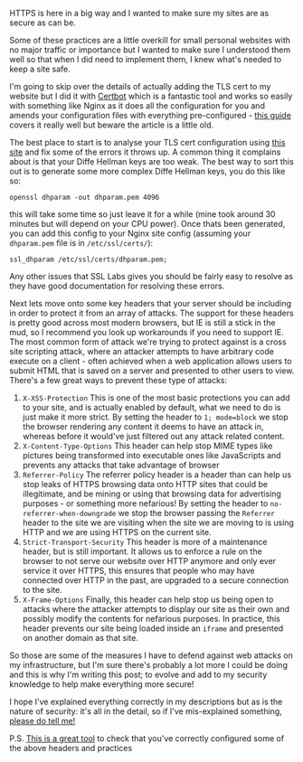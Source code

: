 HTTPS is here in a big way and I wanted to make sure my sites are as secure as can be.

Some of these practices are a little overkill for small personal websites with no major traffic or importance but I wanted to make sure I understood them well so that when I did need to implement them, I knew what's needed to keep a site safe.

I'm going to skip over the details of actually adding the TLS cert to my website but I did it with [Certbot](https://certbot.eff.org/) which is a fantastic tool and works so easily with something like Nginx as it does all the configuration for you and amends your configuration files with everything pre-configured - [this guide](https://www.digitalocean.com/community/tutorials/how-to-secure-nginx-with-let-s-encrypt-on-ubuntu-16-04) covers it really well but beware the article is a little old.

The best place to start is to analyse your TLS cert configuration using [this site](https://www.ssllabs.com/ssltest/) and fix some of the errors it throws up. A common thing it complains about is that your Diffe Hellman keys are too weak. The best way to sort this out is to generate some more complex Diffe Hellman keys, you do this like so:
```
openssl dhparam -out dhparam.pem 4096
```
this will take some time so just leave it for a while (mine took around 30 minutes but will depend on your CPU power).
Once thats been generated, you can add this config to your Nginx site config (assuming your `dhparam.pem` file is in `/etc/ssl/certs/`):
```
ssl_dhparam /etc/ssl/certs/dhparam.pem;
```
Any other issues that SSL Labs gives you should be fairly easy to resolve as they have good documentation for resolving these errors.

Next lets move onto some key headers that your server should be including in order to protect it from an array of attacks. The support for these headers is pretty good across most modern browsers, but IE is still a stick in the mud, so I recommend you look up workarounds if you need to support IE.
The most common form of attack we're trying to protect against is a cross site scripting attack, where an attacker attempts to have arbitrary code execute on a client - often achieved when a web application allows users to submit HTML that is saved on a server and presented to other users to view. There's a few great ways to prevent these type of attacks:

1. `X-XSS-Protection`
This is one of the most basic protections you can add to your site, and is actually enabled by default, what we need to do is just make it more strict. By setting the header to `1; mode=block` we stop the browser rendering any content it deems to have an attack in, whereas before it would've just filtered out any attack related content.
2. `X-Content-Type-Options`
This header can help stop MIME types like pictures being transformed into executable ones like JavaScripts and prevents any attacks that take advantage of browser
3. `Referrer-Policy`
The referrer policy header is a header than can help us stop leaks of HTTPS browsing data onto HTTP sites that could be illegitimate, and be mining or using that browsing data for advertising purposes - or something more nefarious! By setting the header to `no-referrer-when-downgrade` we stop the browser passing the `Referrer` header to the site we are visiting when the site we are moving to is using HTTP and we are using HTTPS on the current site.
4. `Strict-Transport-Security`
This header is more of a maintenance header, but is still important. It allows us to enforce a rule on the browser to not serve our website over HTTP anymore and only ever service it over HTTPS, this ensures that people who may have connected over HTTP in the past, are upgraded to a secure connection to the site.
5. `X-Frame-Options`
Finally, this header can help stop us being open to attacks where the attacker attempts to display our site as their own and possibly modify the contents for nefarious purposes. In practice, this header prevents our site being loaded inside an `iframe` and presented on another domain as that site.

So those are some of the measures I have to defend against web attacks on my infrastructure, but I'm sure there's probably a lot more I could be doing and this is why I'm writing this post; to evolve and add to my security knowledge to help make everything more secure!

I hope I've explained everything correctly in my descriptions but as is the nature of security: it's all in the detail, so if I've mis-explained something, [please do tell me!](https://twitter.com/robcalcroft)

P.S.
[This is a great tool](https://securityheaders.io/) to check that you've correctly configured some of the above headers and practices
